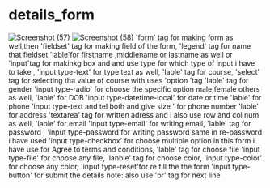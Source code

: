 # details_form
![Screenshot (57)](https://github.com/Bhumikakri/details_form/assets/128302166/cc5bb976-1504-493d-8b98-aa7ecf00c183)
![Screenshot (58)](https://github.com/Bhumikakri/details_form/assets/128302166/8d2e565c-7182-4758-8656-5aac1ec6867a)
'form' tag for making form as well,then 
'fieldset' tag for making field of the form,
'legend' tag for name that fieldset
'lable'for firstname ,middlename or lastname as well or
'input'tag for makinkg box and and use type for which type of input i have to take ,
'input type-text' for type text as well,
'lable' tag for course,
'select' tag for selecting tha value of course with uses 'option 'tag 
'lable' tag for gender
'input type-radio' for choose the specific option male,female others as well,
'lable' for DOB
'input type-datetime-local' for date or time 
'lable' for phone
'input type-text and tel both and give size ' for phone number
'lable' for address
'textarea' tag for written adress and i also use row and col num as well,
'lable' for email
'input type-email' for writing email,
'lable' tag for password ,
'input type-password'for writing password same in re-password i have used
'input type-checkbox' for choose multiple option in this form i have use for Agree to terms and conditions,
'lable' tag for choose file
'input type-file' for choose any file,
'lanble' tag for choose color,
'input type-color' for choose any color,
'input type-reset'for re fill the the form 
'input type-button' for submit the details 
note:
also use 'br' tag for next line
